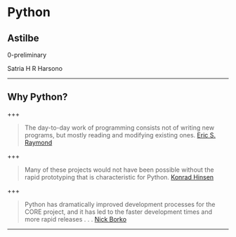 # Python

## Astilbe

0-preliminary

Satria H R Harsono

---

## Why Python?

+++

> The day-to-day work of programming consists not of writing new programs, but mostly reading and modifying existing ones. [Eric S. Raymond](https://www.python.org/success-stories/esr/)

+++

> Many of these projects would not have been possible without the rapid prototyping that is characteristic for Python. [Konrad Hinsen](https://www.python.org/success-stories/mmtk/)

+++

> Python has dramatically improved development processes for the CORE project, and it has led to the faster development times and more rapid releases . . . [Nick Borko](https://www.python.org/success-stories/test-success-story/)

---


